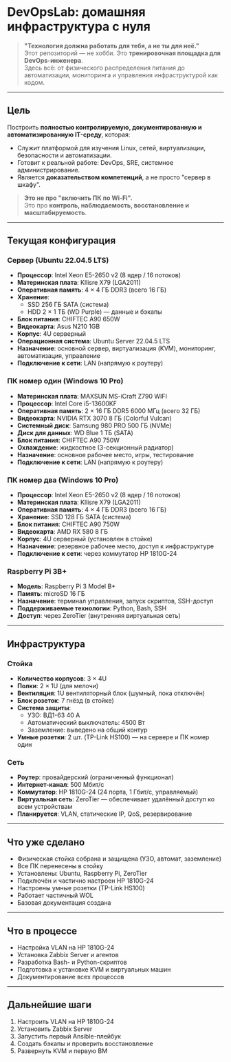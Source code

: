# DevOpsLab: домашняя инфраструктура с нуля

> **"Технология должна работать для тебя, а не ты для неё."**  
> Этот репозиторий — не хобби. Это **тренировочная площадка для DevOps-инженера**.  
> Здесь всё: от физического распределения питания до автоматизации, мониторинга и управления инфраструктурой как кодом.

---

## Цель

Построить **полностью контролируемую, документированную и автоматизированную IT-среду**, которая:
- Служит платформой для изучения Linux, сетей, виртуализации, безопасности и автоматизации.
- Готовит к реальной работе: DevOps, SRE, системное администрирование.
- Является **доказательством компетенций**, а не просто "сервер в шкафу".

> **Это не про "включить ПК по Wi-Fi".**  
> Это про **контроль, наблюдаемость, восстановление и масштабируемость**.

---

## Текущая конфигурация

### Сервер (Ubuntu 22.04.5 LTS)
- **Процессор**: Intel Xeon E5-2650 v2 (8 ядер / 16 потоков)
- **Материнская плата**: Kllisre X79 (LGA2011)
- **Оперативная память**: 4 × 4 ГБ DDR3 (всего 16 ГБ)
- **Хранение**:
  - SSD 256 ГБ SATA (система)
  - HDD 2 × 1 ТБ (WD Purple) — данные и бэкапы
- **Блок питания**: CHIFTEC A90 650W
- **Видеокарта**: Asus N210 1GB
- **Корпус**: 4U серверный
- **Операционная система**: Ubuntu Server 22.04.5 LTS
- **Назначение**: основной сервер, виртуализация (KVM), мониторинг, автоматизация, управление
- **Подключение к сети**: LAN (напрямую к роутеру)

### ПК номер один (Windows 10 Pro)
- **Материнская плата**: MAXSUN MS-iCraft Z790 WIFI
- **Процессор**: Intel Core i5-13600KF
- **Оперативная память**: 2 × 16 ГБ DDR5 6000 МГц (всего 32 ГБ)
- **Видеокарта**: NVIDIA RTX 3070 8 ГБ (Colorful Vulcan)
- **Системный диск**: Samsung 980 PRO 500 ГБ (NVMe)
- **Диск для данных**: WD Blue 1 ТБ (SATA)
- **Блок питания**: CHIFTEC A90 750W
- **Охлаждение**: жидкостное (3-секционный радиатор)
- **Назначение**: основное рабочее место, игры, тестирование
- **Подключение к сети**: LAN (напрямую к роутеру)

### ПК номер два (Windows 10 Pro)
- **Процессор**: Intel Xeon E5-2650 v2 (8 ядер / 16 потоков)
- **Материнская плата**: Kllisre X79 (LGA2011)
- **Оперативная память**: 4 × 4 ГБ DDR3 (всего 16 ГБ)
- **Хранение**: SSD 128 ГБ SATA (система)
- **Блок питания**: CHIFTEC A90 750W
- **Видеокарта**: AMD RX 580 8 ГБ
- **Корпус**: 4U серверный (установлен в стойке)
- **Назначение**: резервное рабочее место, доступ к инфраструктуре
- **Подключение к сети**: через коммутатор HP 1810G-24

### Raspberry Pi 3B+
- **Модель**: Raspberry Pi 3 Model B+
- **Память**: microSD 16 ГБ
- **Назначение**: терминал управления, запуск скриптов, SSH-доступ
- **Поддерживаемые технологии**: Python, Bash, SSH
- **Доступ**: через ZeroTier (внутренняя виртуальная сеть)

---

## Инфраструктура

### Стойка
- **Количество корпусов**: 3 × 4U
- **Полки**: 2 × 1U (для мелочи)
- **Вентиляция**: 1U вентиляторный блок (шумный, пока отключён)
- **Блок розеток**: 7 гнёзд (в стойке)
- **Система защиты**:
  - УЗО: ВД1-63 40 А
  - Автоматический выключатель: 4500 Вт
  - Заземление: выведено на общий контур
- **Умные розетки**: 2 шт. (TP-Link HS100) — на сервере и ПК номер один

### Сеть
- **Роутер**: провайдерский (ограниченный функционал)
- **Интернет-канал**: 500 Мбит/с
- **Коммутатор**: HP 1810G-24 (24 порта, 1 Гбит/с, управляемый)
- **Виртуальная сеть**: ZeroTier — обеспечивает удалённый доступ ко всем устройствам
- **Планируется**: VLAN, статические IP, QoS, резервирование

---

## Что уже сделано
- Физическая стойка собрана и защищена (УЗО, автомат, заземление)
- Все ПК перенесены в стойку
- Установлены: Ubuntu, Raspberry Pi, ZeroTier
- Подключён и частично настроен HP 1810G-24
- Настроены умные розетки (TP-Link HS100)
- Работает частичный WOL
- Базовая документация создана

---

## Что в процессе
- Настройка VLAN на HP 1810G-24
- Установка Zabbix Server и агентов
- Разработка Bash- и Python-скриптов
- Подготовка к установке KVM и виртуальных машин
- Документирование всех процессов

---

## Дальнейшие шаги

1. Настроить VLAN на HP 1810G-24
2. Установить Zabbix Server
3. Запустить первый Ansible-плейбук
4. Создать бэкапы и проверить восстановление
5. Развернуть KVM и первую ВМ

